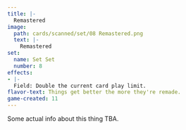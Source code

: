 ```yaml
---
title: |-
  Remastered
image: 
  path: cards/scanned/set/08 Remastered.png
  text: |-
    Remastered
set:
  name: Set Set
  number: 8
effects: 
- |-
  Field: Double the current card play limit.
flavor-text: Things get better the more they're remade.
game-created: 11
---
```

Some actual info about this thing TBA.
